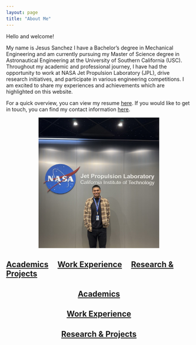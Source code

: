 ```yaml
---
layout: page
title: "About Me"
---
```


Hello and welcome! 

My name is Jesus Sanchez I have a Bachelor’s degree in Mechanical Engineering and am currently pursuing my Master of Science degree in Astronautical Engineering at the University of Southern California (USC). Throughout my academic and professional journey, I have had the opportunity to work at NASA Jet Propulsion Laboratory (JPL), drive research initiatives, and participate in various engineering competitions. I am excited to share my experiences and achievements which are highlighted on this website. 



For a quick overview, you can view my resume [here](JesusSanchez.pdf). If you would like to get in touch, you can find my contact information [here](contact.md). 

<div style="text-align: center;">
  <img src="MePic1.jpg" alt="Image" style="width: 65%;">
</div>

## [Academics](academics.md)&nbsp;&nbsp;&nbsp;&nbsp;&nbsp;[Work Experience](workexp.md)&nbsp;&nbsp;&nbsp;&nbsp;&nbsp;[Research & Projects](projects.md)

<div style="text-align: center;">
  
  <h2><a href="academics.md">Academics</a></h2>
  
  <h2><a href="workexp.md">Work Experience</a></h2>
  
  <h2><a href="projects.md">Research & Projects</a></h2>
  
</div>
